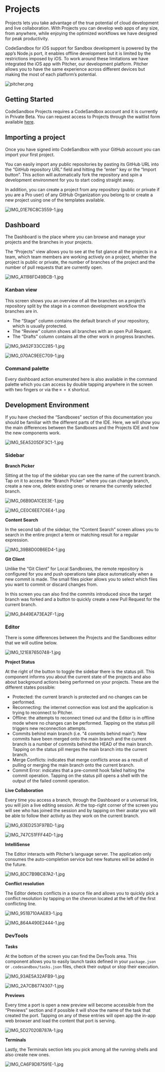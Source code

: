 # Projects

Projects lets you take advantage of the true potential of cloud development and live collaboration. With Projects you can develop web apps of any size, from anywhere, while enjoying the optimized workflows we have designed for peak productivity.

CodeSandbox for iOS support for Sandbox development is powered by the app’s Node.js port, it enables offline development but it is limited by the restrictions imposed by iOS. To work around these limitations we have integrated the iOS app with Pitcher, our development platform. Pitcher allows you to have the same experience across different devices but making the most of each platform’s potential.

![pitcher.png](./images/pitcher.png)

## Getting Started

CodeSandbox Projects requires a CodeSandbox account and it is currently in Private Beta. You can request access to Projects through the waitlist form available [here](https://codesandbox.typeform.com/to/FvKP0ACp?typeform-source=codesandbox.io).

## Importing a project

Once you have signed into CodeSandbox with your GitHub account you can import your first project. 

You can easily import any public repositories by pasting its GitHub URL into the “GitHub repository URL” field and hitting the “enter” key or the “Import button”. This action will automatically fork the repository and spin a development environment for you to start coding straight away.

In addition, you can create a project from any repository (public or private if you are a Pro user) of any GitHub Organization you belong to or create a new project using one of the templates available.

![IMG_01E76C8C3559-1.jpg](./images/IMG_01E76C8C3559-1.jpg)

## Dashboard

The Dashboard is the place where you can browse and manage your projects and the branches in your projects. 

The “Projects” view allows you to see at the fist glance all the projects in a team, which team members are working actively on a project, whether the project is public or private, the number of branches of the project and the number of pull requests that are currently open.

![IMG_A1198FD49BCB-1.jpg](./images/IMG_A1198FD49BCB-1.jpg)

### Kanban view

This screen shows you an overview of all the branches on a project’s repository split by the stage in a common development workflow the branches are in. 

- The “Stage” column contains the default branch of your repository, which is usually protected.
- The “Review” column shows all branches with an open Pull Request.
- The “Drafts” column contains all the other work in progress branches.

![IMG_9A52F33CC285-1.jpg](./images/IMG_9A52F33CC285-1.jpg)

![IMG_070AC9EEC709-1.jpg](./images/IMG_070AC9EEC709-1.jpg)

### Command palette

Every dashboard action enumerated here is also available in the command palette which you can access by double tapping anywhere in the screen with two fingers or via the `⌘ + K` shortcut.

## Development Environment

If you have checked the “Sandboxes” section of this documentation you should be familiar with the different parts of the IDE. Here, we will show you the main differences between the Sandboxes and the Projects IDE and how the new components work.

![IMG_5EA5205DF3C1-1.jpg](./images/IMG_5EA5205DF3C1-1.jpg)

### Sidebar

**Branch Picker**

Sitting at the top of the sidebar you can see the name of the current branch. Tap on it to access the “Branch Picker” where you can change branch, create a new one, delete existing ones or rename the currently selected branch.

![IMG_06B9DA1CEE3E-1.jpg](./images/IMG_06B9DA1CEE3E-1.jpg)

![IMG_CE0C6EE7C6E4-1.jpg](./images/IMG_CE0C6EE7C6E4-1.jpg)

**Content Search**

In the second tab of the sidebar, the “Content Search” screen allows you to search in the entire project a term or matching result for a regular expression.

![IMG_39B8D00B6ED4-1.jpg](./images/IMG_39B8D00B6ED4-1.jpg)

**Git Client**

Unlike the “Git Client” for Local Sandboxes, the remote repository is configured for you and push operations take place automatically when a new commit is made.
The small files picker allows you to select which files you want to commit or discard changes from. 

In this screen you can also find the commits introduced since the target branch was forked and a button to quickly create a new Pull Request for the current branch.

![IMG_8449EA73EA2F-1.jpg](./images/IMG_8449EA73EA2F-1.jpg)

### Editor

There is some differences between the Projects and the Sandboxes editor that we will outline below.

![IMG_121E87650748-1.jpg](./images/IMG_121E87650748-1.jpg)

**Project Status**

At the right of the button to toggle the sidebar there is the status pill. This component informs you about the current state of the projects and also about background actions being performed on your projects. These are the different states possible:

- Protected: the current branch is protected and no changes can be performed.
- Reconnecting: the internet connection was lost and the application is trying to reconnect to Pitcher.
- Offline: the attempts to reconnect timed out and the Editor is in offline mode where no changes can be performed. Tapping on the status pill triggers new reconnection attempts.
- Commits behind main branch (i.e. “4 commits behind main”): New commits have been merged onto the main branch and the current branch is a number of commits behind the HEAD of the main branch. Tapping on the status pill merges the main branch into the current branch.
- Merge Conflicts: indicates that merge conflicts arose as a result of pulling or merging the main branch onto the current branch.
- Commit Error: indicates that a pre-commit hook failed halting the commit operation. Tapping on the status pill opens a shell with the output of the failed commit operation.

**Live Collaboration**

Every time you access a branch, through the Dashboard or a universal link, you will join a live editing session. At the top-right corner of the screen you will see who has joined the session and by tapping on their avatar you will be able to follow their activity as they work on the current branch.

![IMG_63ED253F97BD-1.jpg](./images/IMG_63ED253F97BD-1.jpg)

![IMG_747C51FFF44D-1.jpg](./images/IMG_747C51FFF44D-1.jpg)

**IntelliSense**

The Editor interacts with Pitcher’s language server. The application only consumes the auto-completion service but new features will be added in the future.

![IMG_8DC7B9BC87A2-1.jpg](./images/IMG_8DC7B9BC87A2-1.jpg)

**Conflict resolution**

The Editor detects conflicts in a source file and allows you to quickly pick a conflict resolution by tapping on the chevron located at the left of the first conflicting line.

![IMG_951B710AAE83-1.jpg](./images/IMG_951B710AAE83-1.jpg)

![IMG_864A490E2444-1.jpg](./images/IMG_864A490E2444-1.jpg)

### DevTools

**Tasks**

At the bottom of the screen you can find the DevTools area. This component allows you to easily launch tasks defined in your `package.json` or  `.codesandbox/tasks.json` files, check their output or stop their execution. 

![IMG_93AE5A32AFB9-1.jpg](./images/IMG_93AE5A32AFB9-1.jpg)

![IMG_2A7CB6774307-1.jpg](./images/IMG_2A7CB6774307-1.jpg)

**Previews**

Every time a port is open a new preview will become accessible from the “Previews” section and if possible it will show the name of the task that created the port. Tapping on any of these entries will open app the in-app web browser and load the content that port is serving.

![IMG_5D27020B787A-1.jpg](./images/IMG_5D27020B787A-1.jpg)

**Terminals**

Lastly, the Terminals section lets you pick among all the running shells and also create new ones.

![IMG_CA6F9D87591E-1.jpg](./images/IMG_CA6F9D87591E-1.jpg)